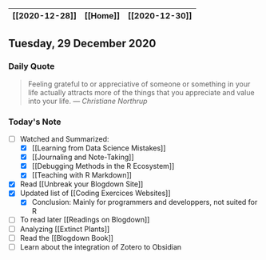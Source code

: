 | [[2020-12-28]] | [[Home]] | [[2020-12-30]] |
| :------------: | :------: | :------------: |

## Tuesday, 29 December 2020

### Daily Quote
> Feeling grateful to or appreciative of someone or something in your life actually attracts more of the things that you appreciate and value into your life.
> &mdash; <cite>Christiane Northrup</cite>

### Today's Note

 - [ ] Watched and Summarized:
	 - [x] [[Learning from Data Science Mistakes]]
	 - [x] [[Journaling and Note-Taking]]
	 - [x] [[Debugging Methods in the R Ecosystem]]
	 - [x] [[Teaching with R Markdown]]
- [x] Read [[Unbreak your Blogdown Site]]
- [x] Updated list of [[Coding Exercices Websites]]
	- [x] Conclusion: Mainly for programmers and developpers, not suited for R
- [ ]  To read later [[Readings on Blogdown]]
- [ ] Analyzing [[Extinct Plants]]
- [ ] Read the [[Blogdown Book]]
- [ ] Learn about the integration of Zotero to Obsidian